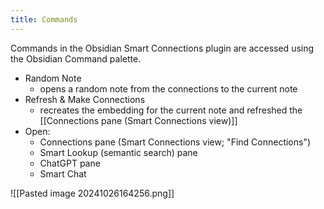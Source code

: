 ```yaml
---
title: Commands
---
```

Commands in the Obsidian Smart Connections plugin are accessed using the Obsidian Command palette.

- Random Note
	- opens a random note from the connections to the current note
- Refresh & Make Connections
	- recreates the embedding for the current note and refreshed the [[Connections pane (Smart Connections view)]]
- Open:
	- Connections pane (Smart Connections view; "Find Connections")
	- Smart Lookup (semantic search) pane
	- ChatGPT pane
	- Smart Chat

![[Pasted image 20241026164256.png]]